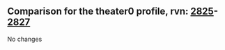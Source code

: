 ## Comparison for the theater0 profile, rvn: [2825](https://github.com/PRO100KatYT/FortniteProfileRevisions/tree/main/profiles/theater0/2825%20theater0.json)-[2827](https://github.com/PRO100KatYT/FortniteProfileRevisions/tree/main/profiles/theater0/2827%20theater0.json)

No changes

